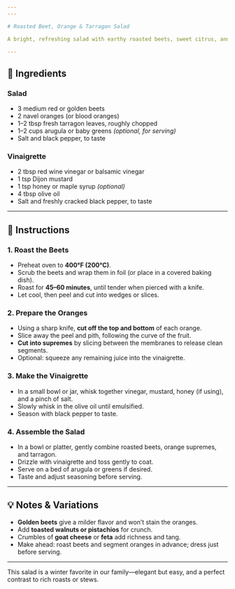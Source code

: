 ```yaml
---
---

# Roasted Beet, Orange & Tarragon Salad

A bright, refreshing salad with earthy roasted beets, sweet citrus, and delicate tarragon. The red wine or balsamic vinaigrette ties it all together, balancing richness in heavier meals.

---
```


## 🥗 Ingredients

### Salad
- 3 medium red or golden beets
- 2 navel oranges (or blood oranges)
- 1–2 tbsp fresh tarragon leaves, roughly chopped
- 1–2 cups arugula or baby greens *(optional, for serving)*
- Salt and black pepper, to taste

### Vinaigrette
- 2 tbsp red wine vinegar or balsamic vinegar
- 1 tsp Dijon mustard
- 1 tsp honey or maple syrup *(optional)*
- 4 tbsp olive oil
- Salt and freshly cracked black pepper, to taste

---

## 🔪 Instructions

### 1. Roast the Beets
- Preheat oven to **400°F (200°C)**.
- Scrub the beets and wrap them in foil (or place in a covered baking dish).
- Roast for **45–60 minutes**, until tender when pierced with a knife.
- Let cool, then peel and cut into wedges or slices.

### 2. Prepare the Oranges
- Using a sharp knife, **cut off the top and bottom** of each orange.
- Slice away the peel and pith, following the curve of the fruit.
- **Cut into supremes** by slicing between the membranes to release clean segments.
- Optional: squeeze any remaining juice into the vinaigrette.

### 3. Make the Vinaigrette
- In a small bowl or jar, whisk together vinegar, mustard, honey (if using), and a pinch of salt.
- Slowly whisk in the olive oil until emulsified.
- Season with black pepper to taste.

### 4. Assemble the Salad
- In a bowl or platter, gently combine roasted beets, orange supremes, and tarragon.
- Drizzle with vinaigrette and toss gently to coat.
- Serve on a bed of arugula or greens if desired.
- Taste and adjust seasoning before serving.

---

## 💡 Notes & Variations

- **Golden beets** give a milder flavor and won’t stain the oranges.
- Add **toasted walnuts or pistachios** for crunch.
- Crumbles of **goat cheese** or **feta** add richness and tang.
- Make ahead: roast beets and segment oranges in advance; dress just before serving.

---

This salad is a winter favorite in our family—elegant but easy, and a perfect contrast to rich roasts or stews.
